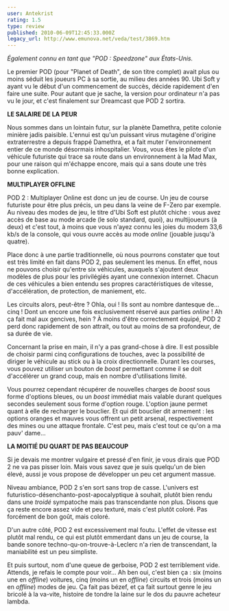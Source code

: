 ```yaml
---
user: Antekrist
rating: 1.5
type: review
published: 2010-06-09T12:45:33.000Z
legacy_url: http://www.emunova.net/veda/test/3869.htm
---
```

_Également connu en tant que "POD : Speedzone" aux États-Unis._  

  

Le premier POD (pour "Planet of Death", de son titre complet) avait plus ou moins séduit les joueurs PC à sa sortie, au milieu des années 90\. Ubi Soft y ayant vu le début d'un commencement de succès, décide rapidement d'en faire une suite. Pour autant que je sache, la version pour ordinateur n'a pas vu le jour, et c'est finalement sur Dreamcast que POD 2 sortira.  

  

**LE SALAIRE DE LA PEUR**  

Nous sommes dans un lointain futur, sur la planète Damethra, petite colonie minière jadis paisible. L'ennui est qu'un puissant virus mutagène d'origine extraterrestre a depuis frappé Damethra, et a fait muter l'environnement entier de ce monde désormais inhospitalier. Vous, vous êtes le pilote d'un véhicule futuriste qui trace sa route dans un environnement à la Mad Max, pour une raison qui m'échappe encore, mais qui a sans doute une très bonne explication.  

  

**MULTIPLAYER OFFLINE**  

POD 2 : Multiplayer Online est donc un jeu de course. Un jeu de course futuriste pour être plus précis, un peu dans la veine de F-Zero par exemple. Au niveau des modes de jeu, le titre d'Ubi Soft est plutôt chiche : vous avez accès de base au mode arcade (le solo standard, quoi), au multijoueurs (à deux) et c'est tout, à moins que vous n'ayez connu les joies du modem 33,6 kb/s de la console, qui vous ouvre accès au mode _online_ (jouable jusqu'à quatre).  

Place donc à une partie traditionnelle, où nous pourrons constater que tout est très limité en fait dans POD 2, pas seulement les menus. En effet, nous ne pouvons choisir qu'entre six véhicules, auxquels s'ajoutent deux modèles de plus pour les privilégiés ayant une connexion internet. Chacun de ces véhicules a bien entendu ses propres caractéristiques de vitesse, d'accélération, de protection, de maniement, etc.  

Les circuits alors, peut-être ? Ohla, oui ! Ils sont au nombre dantesque de... cinq ! Dont un encore une fois exclusivement réservé aux parties _online_ ! Ah ça fait mal aux gencives, hein ? À moins d'être correctement équipé, POD 2 perd donc rapidement de son attrait, ou tout au moins de sa profondeur, de sa durée de vie.  

Concernant la prise en main, il n'y a pas grand-chose à dire. Il est possible de choisir parmi cinq configurations de touches, avec la possibilité de diriger le véhicule au stick ou à la croix directionnelle. Durant les courses, vous pouvez utiliser un bouton de _boost_ permettant comme il se doit d'accélérer un grand coup, mais en nombre d'utilisations limité.  

Vous pourrez cependant récupérer de nouvelles charges de _boost_ sous forme d'options bleues, ou un _boost_ immédiat mais valable durant quelques secondes seulement sous forme d'option rouge. L'option jaune permet quant à elle de recharger le bouclier. Et qui dit bouclier dit armement : les options oranges et mauves vous offrent un petit arsenal, respectivement des mines ou une attaque frontale. C'est peu, mais c'est tout ce qu'on a ma pauv' dame...  

  

**LA MOITIÉ DU QUART DE PAS BEAUCOUP**  

Si je devais me montrer vulgaire et pressé d'en finir, je vous dirais que POD 2 ne va pas pisser loin. Mais vous savez que je suis quelqu'un de bien élevé, aussi je vous propose de développer un peu cet argument massue.  

Niveau ambiance, POD 2 s'en sort sans trop de casse. L'univers est futuristico-désenchanto-post-apocalyptique à souhait, plutôt bien rendu dans une _troidé_ sympatoche mais pas transcendante non plus. Disons que ça reste encore assez vide et peu texturé, mais c'est plutôt coloré. Pas forcément de bon goût, mais coloré.  

D'un autre côté, POD 2 est excessivement mal foutu. L'effet de vitesse est plutôt mal rendu, ce qui est plutôt emmerdant dans un jeu de course, la bande sonore techno-qu-on-trouve-à-Leclerc n'a rien de transcendant, la maniabilité est un peu simpliste.  

Et puis surtout, nom d'une queue de gerboise, POD 2 est terriblement vide. Attends, je refais le compte pour voir... Ah ben oui, c'est bien ça : six (moins une en _offline_) voitures, cinq (moins un en _offline_) circuits et trois (moins un en _offline_) modes de jeu. Ça fait pas bézef, et ça fait surtout genre le jeu bricolé à la va-vite, histoire de tondre la laine sur le dos du pauvre acheteur lambda.